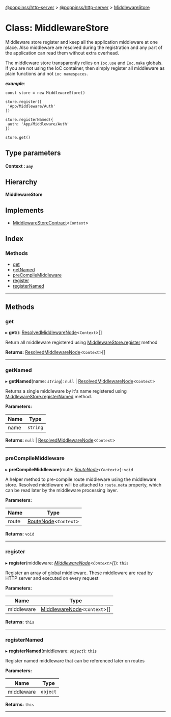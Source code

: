 [@poppinss/http-server](../README.md) > [@poppinss/http-server](../modules/_poppinss_http_server.md) > [MiddlewareStore](../classes/_poppinss_http_server.middlewarestore.md)

# Class: MiddlewareStore

Middleware store register and keep all the application middleware at one place. Also middleware are resolved during the registration and any part of the application can read them without extra overhead.

The middleware store transparently relies on `Ioc.use` and `Ioc.make` globals. If you are not using the IoC container, then simply register all middleware as plain functions and not `ioc namespaces`.

*__example__*:
 ```
const store = new MiddlewareStore()

store.register([
  'App/Middleware/Auth'
])

store.registerNamed({
  auth: 'App/Middleware/Auth'
})

store.get()
```

## Type parameters
#### Context :  `any`
## Hierarchy

**MiddlewareStore**

## Implements

* [MiddlewareStoreContract](../interfaces/_poppinss_http_server.middlewarestorecontract.md)<`Context`>

## Index

### Methods

* [get](_poppinss_http_server.middlewarestore.md#get)
* [getNamed](_poppinss_http_server.middlewarestore.md#getnamed)
* [preCompileMiddleware](_poppinss_http_server.middlewarestore.md#precompilemiddleware)
* [register](_poppinss_http_server.middlewarestore.md#register)
* [registerNamed](_poppinss_http_server.middlewarestore.md#registernamed)

---

## Methods

<a id="get"></a>

###  get

▸ **get**(): [ResolvedMiddlewareNode](../modules/_poppinss_http_server.md#resolvedmiddlewarenode)<`Context`>[]

Return all middleware registered using [MiddlewareStore.register](_poppinss_http_server.middlewarestore.md#register) method

**Returns:** [ResolvedMiddlewareNode](../modules/_poppinss_http_server.md#resolvedmiddlewarenode)<`Context`>[]

___
<a id="getnamed"></a>

###  getNamed

▸ **getNamed**(name: *`string`*): `null` \| [ResolvedMiddlewareNode](../modules/_poppinss_http_server.md#resolvedmiddlewarenode)<`Context`>

Returns a single middleware by it's name registered using [MiddlewareStore.registerNamed](_poppinss_http_server.middlewarestore.md#registernamed) method.

**Parameters:**

| Name | Type |
| ------ | ------ |
| name | `string` |

**Returns:** `null` \| [ResolvedMiddlewareNode](../modules/_poppinss_http_server.md#resolvedmiddlewarenode)<`Context`>

___
<a id="precompilemiddleware"></a>

###  preCompileMiddleware

▸ **preCompileMiddleware**(route: *[RouteNode](../modules/_poppinss_http_server.md#routenode)<`Context`>*): `void`

A helper method to pre-compile route middleware using the middleware store. Resolved middleware will be attached to `route.meta` property, which can be read later by the middleware processing layer.

**Parameters:**

| Name | Type |
| ------ | ------ |
| route | [RouteNode](../modules/_poppinss_http_server.md#routenode)<`Context`> |

**Returns:** `void`

___
<a id="register"></a>

###  register

▸ **register**(middleware: *[MiddlewareNode](../modules/_poppinss_http_server.md#middlewarenode)<`Context`>[]*): `this`

Register an array of global middleware. These middleware are read by HTTP server and executed on every request

**Parameters:**

| Name | Type |
| ------ | ------ |
| middleware | [MiddlewareNode](../modules/_poppinss_http_server.md#middlewarenode)<`Context`>[] |

**Returns:** `this`

___
<a id="registernamed"></a>

###  registerNamed

▸ **registerNamed**(middleware: *`object`*): `this`

Register named middleware that can be referenced later on routes

**Parameters:**

| Name | Type |
| ------ | ------ |
| middleware | `object` |

**Returns:** `this`

___

